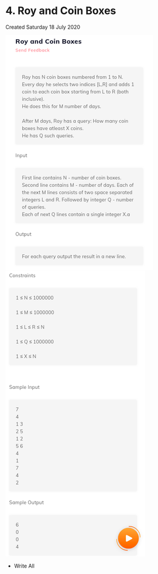 # 4. Roy and Coin Boxes

Created Saturday 18 July 2020

![](/assets/4._Roy_and_Coin_Boxes_-_80-image-1.png)
![](/assets/4._Roy_and_Coin_Boxes_-_80-image-2.png)

- Write All
